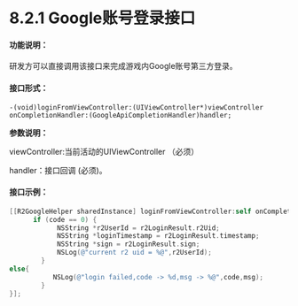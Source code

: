 # 8.2.1 Google账号登录接口

#### 功能说明：

 研发方可以直接调用该接口来完成游戏内Google账号第三方登录。 

#### 接口形式：

```text
-(void)loginFromViewController:(UIViewController*)viewController onCompletionHandler:(GoogleApiCompletionHandler)handler;
```

**参数说明：**

 viewController:当前活动的UIViewController （必须）

 handler：接口回调 \(必须\)。

####  接口示例：

```objectivec
[[R2GoogleHelper sharedInstance] loginFromViewController:self onCompletionHandler:^(int code, NSString *msg, R2LoginResponse  * r2LoginResult, NSDictionary *result) {    
      if (code == 0) {
            NSString *r2UserId = r2LoginResult.r2Uid;
            NSString *loginTimestamp = r2LoginResult.timestamp;
            NSString *sign = r2LoginResult.sign;
            NSLog(@"current r2 uid = %@",r2UserId);
        }
else{
           NSLog(@"login failed,code -> %d,msg -> %@",code,msg);
        } 
}];
```

